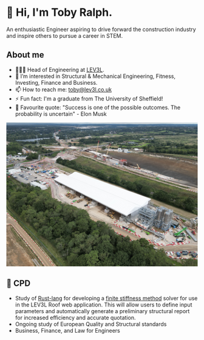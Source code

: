 # 👋 Hi, I'm Toby Ralph.
An enthusiastic Engineer aspiring to drive forward the construction industry and inspire others to pursue a career in STEM. 
## About me
- 🧑🏻‍💻 Head of Engineering at [LEV3L](https://lev3l.co.uk/).
- 👀 I’m interested in Structural & Mechanical Engineering, Fitness, Investing, Finance and Business. 
- 📫 How to reach me: toby@lev3l.co.uk
- ⚡ Fun fact: I'm a graduate from The University of Sheffield!
- 💬 Favourite quote: "Success is one of the possible outcomes. The probability is uncertain" - Elon Musk

![HS2](DJI_0042.JPG)

## 🌱 CPD
- Study of [Rust-lang](https://www.rust-lang.org/) for developing a [finite stiffness method](https://en.wikipedia.org/wiki/Direct_stiffness_method#:~:text=The%20direct%20stiffness%20method%20is,elements%20interconnected%20at%20the%20nodes.) solver for use in the LEV3L Roof web application. This will allow users to define input parameters and automatically generate a preliminary structural report for increased efficiency and accurate quotation. 
- Ongoing study of European Quality and Structural standards
- Business, Finance, and Law for Engineers

